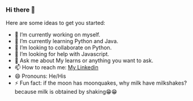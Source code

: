 ### Hi there 👋

<!--
**ndeepak/ndeepak** is a ✨ _special_ ✨ repository because its `README.md` (this file) appears on your GitHub profile.
-->
Here are some ideas to get you started:

- 🔭 I’m currently working on  myself.
- 🌱 I’m currently learning Python and Java.
- 👯 I’m looking to collaborate on Python.
- 🤔 I’m looking for help with Javascript.
- 💬 Ask me about  My learns or anything you want to ask.
- 📫 How to reach me: [My Linkedin](https://www.linkedin.com/in/nagarkotideepak9/)
- 😄 Pronouns:  He/His
- ⚡ Fun fact:  if the moon has moonquakes, why milk have milkshakes? because milk is obtained by shaking😁😁

